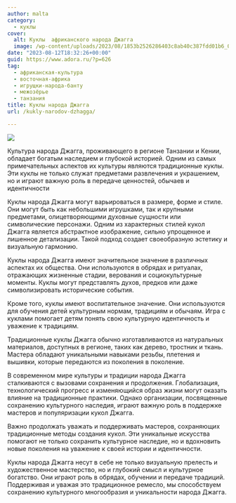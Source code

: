 ```yaml
---
author: malta
category:
  - куклы
cover:
  alt: Куклы  африканского народа Джагга
  image: /wp-content/uploads/2023/08/1853b2526286403c8ab40c387fdd01b6_00000.jpg
date: "2023-08-12T18:32:26+00:00"
guid: https://www.adora.ru/?p=626
tag:
  - африканская-культура
  - восточная-африка
  - игрущки-народа-банту
  - межозёрье
  - танзания
title: Куклы народа Джагга
url: /kukly-narodov-dzhagga/

---
```

![](https://www.adora.ru/wp-content/uploads/2023/08/1853b2526286403c8ab40c387fdd01b6_00000.jpg)

Культура народа Джагга, проживающего в регионе Танзании и Кении, обладает богатым наследием и глубокой историей. Одним из самых примечательных аспектов их культуры являются традиционные куклы. Эти куклы не только служат предметами развлечения и украшением, но и играют важную роль в передаче ценностей, обычаев и идентичности

Куклы народа Джагга могут варьироваться в размере, форме и стиле. Они могут быть как небольшими игрушками, так и крупными предметами, олицетворяющими духовные сущности или символические персонажи. Одним из характерных стилей кукол Джагга является абстрактное изображение, сильно упрощенное и лишенное детализации. Такой подход создает своеобразную эстетику и визуальную гармонию.

Куклы народа Джагга имеют значительное значение в различных аспектах их общества. Они используются в обрядах и ритуалах, отражающих жизненные стадии, верования и социокультурные моменты. Куклы могут представлять духов, предков или даже символизировать исторические события.

Кроме того, куклы имеют воспитательное значение. Они используются для обучения детей культурным нормам, традициям и обычаям. Игра с куклами помогает детям понять свою культурную идентичность и уважение к традициям.

Традиционные куклы Джагга обычно изготавливаются из натуральных материалов, доступных в регионе, таких как дерево, тростник и ткань. Мастера обладают уникальными навыками резьбы, плетения и вышивки, которые передаются из поколения в поколение.

В современном мире культуры и традиции народа Джагга сталкиваются с вызовами сохранения и продолжения. Глобализация, технологический прогресс и изменяющийся образ жизни могут оказать влияние на традиционные практики. Однако организации, посвященные сохранению культурного наследия, играют важную роль в поддержке мастеров и популяризации кукол Джагга.

Важно продолжать уважать и поддерживать мастеров, сохраняющих традиционные методы создания кукол. Эти уникальные искусства помогают не только сохранить культурное наследие, но и вдохновить новые поколения на уважение к своей истории и идентичности.

Куклы народа Джагга несут в себе не только визуальную прелесть и художественное мастерство, но и глубокий смысл и культурное богатство. Они играют роль в обрядах, обучении и передаче традиций. Поддерживая и уважая это традиционное ремесло, мы способствуем сохранению культурного многообразия и уникальности народа Джагга.
